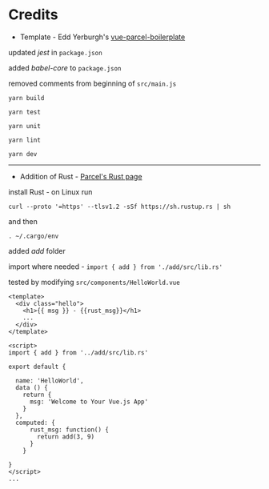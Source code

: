 # Credits

- Template - Edd Yerburgh's [vue-parcel-boilerplate](https://github.com/eddyerburgh/parcel-vuejs-template)

updated *jest* in ``package.json``

added *babel-core* to ``package.json``

removed comments from beginning of ``src/main.js``

`yarn build`

`yarn test`

`yarn unit`

`yarn lint`

`yarn dev`

---

- Addition of Rust - [Parcel's Rust page](https://parceljs.org/rust.html)

install Rust - on Linux run

    curl --proto '=https' --tlsv1.2 -sSf https://sh.rustup.rs | sh

and then

    . ~/.cargo/env

added *add* folder 

import where needed - `import { add } from './add/src/lib.rs'`

tested by modifying ``src/components/HelloWorld.vue``
    
    <template>
      <div class="hello">
        <h1>{{ msg }} - {{rust_msg}}</h1>
        ...
      </div>
    </template>  

    <script>
    import { add } from '../add/src/lib.rs'
    
    export default {
    
      name: 'HelloWorld',
      data () {
        return {
          msg: 'Welcome to Your Vue.js App'
        }
      },
      computed: {
          rust_msg: function() {
            return add(3, 9)
          }
        }
    
    }
    </script>
    ...
